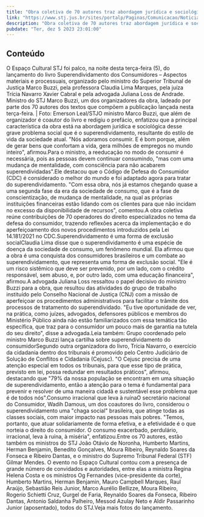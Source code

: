 ```yaml
---
title: "Obra coletiva de 70 autores traz abordagem jurídica e sociológica do superendividamento do consumidor"
link: "https://www.stj.jus.br/sites/portalp/Paginas/Comunicacao/Noticias/2023/05122023-Obra-coletiva-de-70-autores-traz-abordagem-juridica-e-sociologica-do-superendividamento-do-consumidor.aspx"
description: "Obra coletiva de 70 autores traz abordagem jurídica e sociológica do superendividamento do consumidor"
pubdate: "Ter, dez 5 2023 23:01:00"
---
```


## Conteúdo

O Espaço Cultural STJ foi palco, na noite desta terça-feira (5), do lançamento do livro Superendividamento dos Consumidores – Aspectos materiais e processuais, organizado pelo ministro do Superior Tribunal de Justiça Marco Buzzi, pela professora Claudia Lima Marques, pela juíza Trícia Navarro Xavier Cabral e pela advogada Juliana Loss de Andrade.​​​​​​​​​Ministro do STJ Marco Buzzi, um dos organizadores da obra, ladeado por parte dos 70 autores dos textos que compõem a publicação lançada nesta terça-feira. | Foto: Emerson Leal/STJ​O ministro Marco Buzzi, que além de organizador é coautor do livro e redigiu o prefácio, enfatizou que a principal característica da obra está na abordagem jurídica e sociológica desse grave problema social que é o superendividamento, resultante do estilo de vida da sociedade atual. "Nós adoramos consumir. E é bom porque, além de gerar bens que confortam a vida, gera milhões de empregos no mundo inteiro", afirmou.Para o ministro, a reeducação no modo de consumir é necessária, pois as pessoas devem continuar consumindo, "mas com uma mudança de mentalidade, com consciência para não acabarem superendividadas".Ele destacou que o Código de Defesa do Consumidor (CDC) é considerado o melhor do mundo e foi adaptado agora para tratar do superendividamento. "Com essa obra, nós já estamos chegando quase a uma segunda fase da era da sociedade de consumo, que é a fase de conscientização, de mudança de mentalidade, na qual as próprias instituições financeiras estão lidando com os clientes para que não incidam no excesso da disponibilidade de recursos", comentou.A obra coletiva reúne contribuições de 70 operadores do direito especializados no tema da defesa do consumidor, trazendo reflexões acerca da implementação e do aperfeiçoamento dos novos procedimentos introduzidos pela Lei 14.181/2021 no CDC.Superendividamento é uma forma de exclusão socialClaudia Lima disse que o superendividamento é uma espécie de doença da sociedade de consumo, um fenômeno mundial. Ela afirmou que a obra é uma conquista dos consumidores brasileiros e um combate ao superendividamento, que representa uma forma de exclusão social. "Ele é um risco sistêmico que deve ser prevenido, por um lado, com o crédito responsável, sem abuso, e, por outro lado, com uma educação financeira", afirmou.A advogada Juliana Loss ressaltou o papel decisivo do ministro Buzzi para a obra, que resultou das atividades do grupo de trabalho instituído pelo Conselho Nacional de Justiça (CNJ) com a missão de aperfeiçoar os procedimentos administrativos para facilitar o trâmite dos processos de tratamento do superendividado. "Eu tive oportunidade de ver, na prática, como juízes, advogados, defensores públicos e membros do Ministério Público ainda não estão familiarizados com essa temática tão específica, que traz para o consumidor um pouco mais de garantia na tutela do seu direito", disse a advogada.Leia também: Grupo coordenado pelo ministro Marco Buzzi lança cartilha sobre superendividamento do consumidorSegundo outra organizadora do livro, Trícia Navarro, o exercício da cidadania dentro dos tribunais é promovido pelo Centro Judiciário de Solução de Conflitos e Cidadania (Cejusc). "O Cejusc precisa de uma atenção especial em todos os tribunais, para que esse tipo de prática, previsto em lei, possa redundar em resultados práticos", afirmou, destacando que "79% da nossa população se encontram em uma situação de superendividamento, então a atenção para o tema é fundamental para prevenir e resolver de uma maneira cidadã e sustentável esse problema que é de todos nós".Consumo irracional que leva à ruínaO secretário nacional do Consumidor, Wadih Damous, um dos coautores do livro, considerou o superendividamento uma "chaga social" brasileira, que atinge todas as classes sociais, com maior impacto nas pessoas mais pobres. "Temos, portanto, que atuar solidariamente de forma efetiva, e a efetividade é o que norteia o direito do consumidor. O consumo exacerbado, perdulário, irracional, leva à ruína, à miséria", enfatizou.Entre os 70 autores, estão também os ministros do STJ João Otávio de Noronha, Humberto Martins, Herman Benjamin, Benedito Gonçalves, Moura Ribeiro, Reynaldo Soares da Fonseca e Ribeiro Dantas, e o ministro do Supremo Tribunal Federal (STF) Gilmar Mendes. O evento no Espaço Cultural contou com a presença de grande número de convidados e autoridades, entre elas a ministra Regina Helena Costa e os ministros Og Fernandes (vice-presidente da corte), Humberto Martins, Herman Benjamin, Mauro Campbell Marques, Raul Araújo, Sebastião Reis Junior, Marco Aurélio Bellizze, Moura Ribeiro, Rogerio Schietti Cruz, Gurgel de Faria, Reynaldo Soares da Fonseca, Ribeiro Dantas, Antonio Saldanha Palheiro, Messod Azulay Neto e Aldir Passarinho Junior (aposentado), todos do STJ.Veja mais fotos do lançamento.
